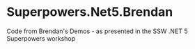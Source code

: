 # Superpowers.Net5.Brendan
Code from Brendan's Demos - as presented in the SSW .NET 5 Superpowers workshop 

